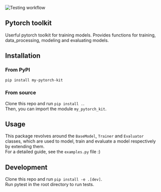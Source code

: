 ![Testing workflow](https://github.com/noahpy/pytorch_toolkit/actions/workflows/ci.yaml/badge.svg)

## Pytorch toolkit
Userful pytorch toolkit for training models.
Provides functions for training, data_processing, modeling and evaluating models.

## Installation
### From PyPI

```bash
pip install my-pytorch-kit
```

### From source
Clone this repo and run `pip install .`.  
Then, you can import the module `my_pytorch_kit`.

## Usage

This package revolves around the `BaseModel`, `Trainer` and `Evaluator` classes, which are used to model, train and evaluate a model respectively by extending them.  
For a detailed guide, see the `examples.py` file :)


## Development
Clone this repo and run `pip install -e .[dev]`.  
Run pytest in the root directory to run tests.  

